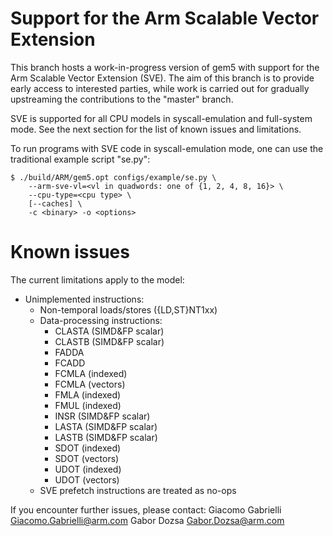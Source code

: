 # Support for the Arm Scalable Vector Extension

This branch hosts a work-in-progress version of gem5 with support for the Arm
Scalable Vector Extension (SVE).  The aim of this branch is to provide early
access to interested parties, while work is carried out for gradually
upstreaming the contributions to the "master" branch.

SVE is supported for all CPU models in syscall-emulation and full-system mode.
See the next section for the list of known issues and limitations.

To run programs with SVE code in syscall-emulation mode, one can use the
traditional example script "se.py":

```
$ ./build/ARM/gem5.opt configs/example/se.py \
    --arm-sve-vl=<vl in quadwords: one of {1, 2, 4, 8, 16}> \
    --cpu-type=<cpu type> \
    [--caches] \
    -c <binary> -o <options>
```

# Known issues

The current limitations apply to the model:

- Unimplemented instructions:
  - Non-temporal loads/stores ({LD,ST}NT1xx)
  - Data-processing instructions:
    - CLASTA (SIMD&FP scalar)
    - CLASTB (SIMD&FP scalar)
    - FADDA
    - FCADD
    - FCMLA (indexed)
    - FCMLA (vectors)
    - FMLA (indexed)
    - FMUL (indexed)
    - INSR (SIMD&FP scalar)
    - LASTA (SIMD&FP scalar)
    - LASTB (SIMD&FP scalar)
    - SDOT (indexed)
    - SDOT (vectors)
    - UDOT (indexed)
    - UDOT (vectors)
  - SVE prefetch instructions are treated as no-ops

If you encounter further issues, please contact:
Giacomo Gabrielli <Giacomo.Gabrielli@arm.com>
Gabor Dozsa <Gabor.Dozsa@arm.com>
